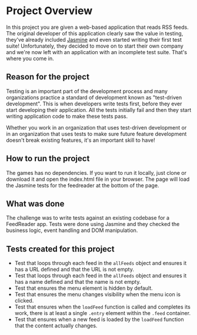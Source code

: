 # Project Overview

In this project you are given a web-based application that reads RSS feeds. The original developer of this application clearly saw the value in testing, they've already included [Jasmine](http://jasmine.github.io/) and even started writing their first test suite! Unfortunately, they decided to move on to start their own company and we're now left with an application with an incomplete test suite. That's where you come in.

## Reason for the project

Testing is an important part of the development process and many organizations practice a standard of development known as "test-driven development". This is when developers write tests first, before they ever start developing their application. All the tests initially fail and then they start writing application code to make these tests pass.

Whether you work in an organization that uses test-driven development or in an organization that uses tests to make sure future feature development doesn't break existing features, it's an important skill to have!

## How to run the project
The games has no dependencies. If you want to run it locally, just clone or download it and open the index.html file in your browser. The page will load the Jasmine tests for the feedreader at the bottom of the page.

## What was done

The challenge was to write tests against an existing codebase for a FeedReader app. Tests were done using Jasmine and they checked the business logic, event handling and DOM manipulation.

## Tests created for this project

- Test that loops through each feed in the `allFeeds` object and ensures it has a URL defined and that the URL is not empty.
- Test that loops through each feed in the `allFeeds` object and ensures it has a name defined and that the name is not empty.
- Test that ensures the menu element is hidden by default.
- Test that ensures the menu changes visibility when the menu icon is clicked.
- Test that ensures when the `loadFeed` function is called and completes its work, there is at least a single `.entry` element within the `.feed` container.
- Test that ensures when a new feed is loaded by the `loadFeed` function that the content actually changes.
